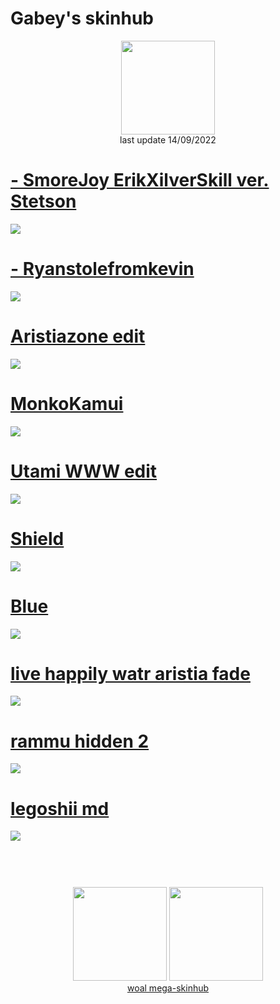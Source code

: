 # Gabey's skinhub
<p align="center">
<a href="https://osu.ppy.sh/users/12904237">
  <img src="https://a.ppy.sh/12904237"  
       width="150"
       height="150"></a>
<br>
last update 14/09/2022
</p>
 
 # [- SmoreJoy ErikXilverSkill ver. Stetson](https://github.com/rudjx3/skins/raw/main/gabey/-_SmoreJoy_ErikXilverSkill_ver._Stetson.osk)
![](https://osu.ppy.sh/ss/18125797/a2bd)

 # [- Ryanstolefromkevin](https://github.com/rudjx3/skins/raw/main/gabey/-_Ryanstolefromkevin.osk)
![](https://osu.ppy.sh/ss/18125806/d26a)

 # [Aristiazone edit](https://github.com/rudjx3/skins/raw/main/gabey/Aristiazone_edit.osk)
![](https://osu.ppy.sh/ss/18125810/9a1d)

 # [MonkoKamui](https://github.com/rudjx3/skins/raw/main/gabey/MonkoKamui.osk)
![](https://osu.ppy.sh/ss/18125813/4257)

 # [Utami WWW edit](https://github.com/rudjx3/skins/raw/main/gabey/Utami_WWW_edit.osk)
![](https://osu.ppy.sh/ss/18125816/79e4)

 # [Shield](https://github.com/rudjx3/skins/raw/main/gabey/Shield.osk)
![](https://osu.ppy.sh/ss/18125825/ce2e)

 # [Blue](https://github.com/rudjx3/skins/raw/main/gabey/Blue.osk)
![](https://osu.ppy.sh/ss/18125829/1609)

 # [live happily watr aristia fade](https://github.com/rudjx3/skins/raw/main/gabey/live_happily_watr_aristia_fade.osk)
![](https://osu.ppy.sh/ss/18125831/1b2c)

 # [rammu hidden 2](https://github.com/rudjx3/skins/raw/main/gabey/rammu_hidden_2.osk)
![](https://osu.ppy.sh/ss/18125832/0767)

 # [legoshii md](https://github.com/rudjx3/skins/raw/main/gabey/legoshii_md.osk)
![](https://osu.ppy.sh/ss/18125834/362a)

#
<p align="center">
  <br></br>
  <a href="https://www.twitch.tv/gaybey_">
  <img src="https://i.imgur.com/HM030lk.png" 
       width="150" 
       height="150"></a>
  <a href="https://twitter.com/gabeyosu">
  <img src="https://i.imgur.com/PUQ5uWf.png" 
       width="150" 
       height="150"></a>
  <br>
  <a href="README.md">woal mega-skinhub</a>
 </p>
